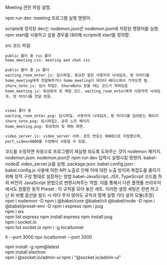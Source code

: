 Meeting 관련 파일 설명. 

npm run dev: meeting 프로그램 실행 명령어.

scripts에 정의된 dev는 nodemon.json은 nodemon.json에 저장된 명령어를 실행. 
npm start를 사용하고 싶을 경우를 대비해  scripts에 start를 정의함.

src 코드 파일: 
  
    public 폴더 중 css 폴더
    home_meeting.css: meeting and chat css
    
    public 폴더 중 js 폴더
    waiting_room_enter.js: 임시파일. 중요한 점은 사용자의 닉네임과, 방 아이디를 home_meeting에게 전달해주거나 home_meeting이 데이터 베이스에서 가져오면 됨.  
    share_note.js: 임시 파일2. ShareNote 창을 여는 코드가 적혀있음
    home_meeting.js: 화상회의 및 채팅 코드. waiting_room_enter에게 사용자의 닉네임과, 방 아이디를 전달 받음.
    
    
    views 폴더 중
    waiting_room_enter.pug: 임시파일. 사용자의 닉네임과, 방 아이디를 입려받는 페이지
    share_note.pug: 임시파일2. 공유 노트 페이지
    home_meeting.pug: 화상회의 및 채팅 화면. 
    
    video_server.js: video_server 서버. 포트 번호는 9000으로 지정했으며, port_video=9000를 수정해서 사용할 수 있음. 


코드를 수정하면 자동으로 프로그램이 재실행 되도록 도와주는 것이 nodemon 패키지. 
 nodemon.json: nodemon.json은 npm run dev 입력시 실행시킬 명령어. babel-node로 video_server.js를 실행. 
 package.json: 
babel.config.json : babel.config.js 사용에 의한 API 노출로 인해 이에 대한 노출 방지와 복잡도를 줄이기 위해 정적 구성 형태로 설정하는 방법
    babel-JavaScript, JSX, TypeScript 코드를 하위 버전의 JavaScript 문법으로 변환시켜주는 역할. 이를 통해서 다른 플랫폼 브라우저에서도 원활한 동작
    Preset : 이 규칙을 모아 놓은 세트. 이러한 설정 세팅은 한번 하고난 뒤 바벨 옵션을 빌드 시 마다 주지 않아도 규칙과 함께 실행 
기타 설치 모듈(추정)
npm i nodemon -D
npm i @babel/core @babel/cli @babel/node -D
npm i @babel/preset-env -D
npm i express
npm i pug    
 npm i ws    
npm list express
npm install express
npm install pug  
npm i socket.io    
npm list socket.io 
npm i -g  localtunnel

lt --port 3000
npx localtunnel --port 3000

npm install -g npm@latest  
npm install electron     
npm i @socket.io/admin-ui
npm i "@socket.io/admin-ui"
